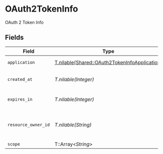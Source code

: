 # OAuth2TokenInfo

OAuth 2 Token Info


## Fields

| Field                                                                                              | Type                                                                                               | Required                                                                                           | Description                                                                                        |
| -------------------------------------------------------------------------------------------------- | -------------------------------------------------------------------------------------------------- | -------------------------------------------------------------------------------------------------- | -------------------------------------------------------------------------------------------------- |
| `application`                                                                                      | [T.nilable(Shared::OAuth2TokenInfoApplication)](../../models/shared/oauth2tokeninfoapplication.md) | :heavy_minus_sign:                                                                                 | OAuth 2 Client Application                                                                         |
| `created_at`                                                                                       | *T.nilable(Integer)*                                                                               | :heavy_minus_sign:                                                                                 | OAuth 2 Access Token Creation Time                                                                 |
| `expires_in`                                                                                       | *T.nilable(Integer)*                                                                               | :heavy_minus_sign:                                                                                 | OAuth 2 Access Token Expiration Time in Seconds                                                    |
| `resource_owner_id`                                                                                | *T.nilable(String)*                                                                                | :heavy_minus_sign:                                                                                 | OAuth 2 Resource Owner ID. Always `null` when using `client_credentials` grant type.               |
| `scope`                                                                                            | T::Array<*String*>                                                                                 | :heavy_minus_sign:                                                                                 | OAuth 2 Scopes                                                                                     |